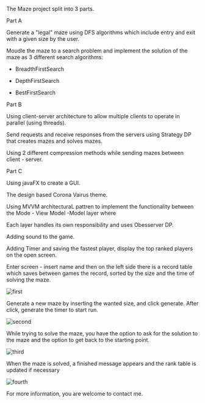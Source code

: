 The Maze project split into 3 parts.



Part A



Generate a "legal" maze using DFS algorithms which include entry and exit with a given size by the user.

Moudle the maze to a search problem and implement the solution of the maze as 3 different search algorithms:

 - BreadthFirstSearch

 - DepthFirstSearch

 - BestFirstSearch

 

Part B



Using client-server architecture to allow multiple clients to operate in parallel (using threads).

Send requests and receive responses from the servers using Strategy DP that creates mazes and solves mazes.

Using 2 different compression methods while sending mazes between client - server.



Part C



Using javaFX to create a GUI.

The design based Corona Vairus theme.

Using MVVM architecturaL pattren to implement the functionality between the Mode - View Model -Model layer where 

Each layer handles its own responsibility and uses Obesserver DP.

Adding sound to the game.

Adding Timer and saving the fastest player, display the top ranked players on the open screen.





Enter screen - insert name and then on the left side there is a record table which saves between games the record, sorted by the size and the time of solving the maze.



![first](https://user-images.githubusercontent.com/63229346/154944983-dcd3c0cd-3139-4318-8059-a82b1baeba88.png)





Generate a new maze by inserting the wanted size, and click generate. After click, generate the timer to start run.



![second](https://user-images.githubusercontent.com/63229346/154945001-9132709b-931f-46b0-96b2-f32e329857a2.png)





While trying to solve the maze, you have the option to ask for the solution to the maze and the option to get back to the starting point.



![third](https://user-images.githubusercontent.com/63229346/154945015-b449ad6b-c538-44ee-966a-fa76ca2f8ef6.png)





When the maze is solved, a finished message appears and the rank table is updated if necessary



![fourth](https://user-images.githubusercontent.com/63229346/154945024-2623c6de-38b4-48d5-b4b3-700252b8479e.png)





For more information, you are welcome to contact me.

